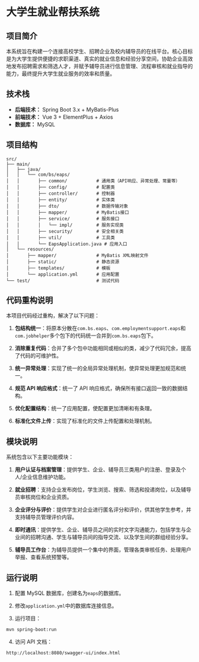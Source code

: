 # 大学生就业帮扶系统

## 项目简介

本系统旨在构建一个连接高校学生、招聘企业及校内辅导员的在线平台。核心目标是为大学生提供便捷的求职渠道、真实的就业信息和经验分享空间，协助企业高效地发布招聘需求和筛选人才，并赋予辅导员进行信息管理、流程审核和就业指导的能力，最终提升大学生就业服务的效率和质量。

## 技术栈

- **后端技术：** Spring Boot 3.x + MyBatis-Plus
- **前端技术：** Vue 3 + ElementPlus + Axios
- **数据库：** MySQL

## 项目结构

```
src/
├── main/
│   ├── java/
│   │   └── com/bs/eaps/
│   │       ├── common/           # 通用类（API响应、异常处理、常量等）
│   │       ├── config/           # 配置类
│   │       ├── controller/       # 控制器
│   │       ├── entity/           # 实体类
│   │       ├── dto/              # 数据传输对象
│   │       ├── mapper/           # MyBatis接口
│   │       ├── service/          # 服务接口
│   │       │   └── impl/         # 服务实现类
│   │       ├── security/         # 安全相关类
│   │       ├── util/             # 工具类
│   │       └── EapsApplication.java # 应用入口
│   └── resources/
│       ├── mapper/               # MyBatis XML映射文件
│       ├── static/               # 静态资源
│       ├── templates/            # 模板
│       └── application.yml       # 应用配置
└── test/                         # 测试代码
```

## 代码重构说明

本项目代码经过重构，解决了以下问题：

1. **包结构统一**：将原本分散在`com.bs.eaps`、`com.employmentsupport.eaps`和`com.jobhelper`多个包下的代码统一合并到`com.bs.eaps`包下。

2. **消除重复代码**：合并了多个包中功能相同或相似的类，减少了代码冗余，提高了代码的可维护性。

3. **统一异常处理**：实现了统一的全局异常处理机制，使异常处理更加规范和统一。

4. **规范 API 响应格式**：统一了 API 响应格式，确保所有接口返回一致的数据结构。

5. **优化配置结构**：统一了应用配置，使配置更加清晰和有条理。

6. **标准化文件上传**：实现了标准化的文件上传配置和处理机制。

## 模块说明

系统包含以下主要功能模块：

1. **用户认证与档案管理**：提供学生、企业、辅导员三类用户的注册、登录及个人/企业信息维护功能。

2. **就业招聘**：支持企业发布岗位，学生浏览、搜索、筛选和投递岗位，以及辅导员审核岗位和企业资质。

3. **企业评分与评价**：提供学生对企业进行匿名评分和评价，供其他学生参考，并支持辅导员管理评价内容。

4. **即时通讯**：提供学生、企业、辅导员之间的实时文字沟通能力，包括学生与企业间的招聘沟通、学生与辅导员间的指导交流、以及学生间的群组经验分享。

5. **辅导员工作台**：为辅导员提供一个集中的界面，管理各类审核任务、处理用户举报、查看系统预警等。

## 运行说明

1. 配置 MySQL 数据库，创建名为`eaps`的数据库。

2. 修改`application.yml`中的数据库连接信息。

3. 运行项目：

```bash
mvn spring-boot:run
```

4. 访问 API 文档：

```
http://localhost:8080/swagger-ui/index.html
```
